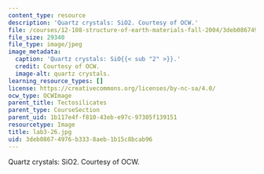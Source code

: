 ```yaml
---
content_type: resource
description: 'Quartz crystals: SiO2. Courtesy of OCW.'
file: /courses/12-108-structure-of-earth-materials-fall-2004/3deb08674976b3338aeb1b15c8bcab96_lab3-26.jpg
file_size: 29340
file_type: image/jpeg
image_metadata:
  caption: 'Quartz crystals: SiO{{< sub "2" >}}.'
  credit: Courtesy of OCW.
  image-alt: quartz crystals.
learning_resource_types: []
license: https://creativecommons.org/licenses/by-nc-sa/4.0/
ocw_type: OCWImage
parent_title: Tectosilicates
parent_type: CourseSection
parent_uid: 1b117e4f-f810-43eb-e97c-97305f139151
resourcetype: Image
title: lab3-26.jpg
uid: 3deb0867-4976-b333-8aeb-1b15c8bcab96
---
```

Quartz crystals: SiO2. Courtesy of OCW.